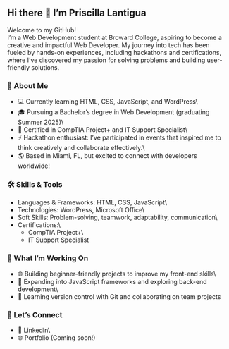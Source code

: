 ## Hi there 👋 I’m Priscilla Lantigua

Welcome to my GitHub!\
I’m a Web Development student at Broward College, aspiring to become a creative and impactful Web Developer. My journey into tech has been fueled by hands-on experiences, including hackathons and certifications, where I’ve discovered my passion for solving problems and building user-friendly solutions.

### 🌟 About Me
- 💻 Currently learning HTML, CSS, JavaScript, and WordPress\
- 🎓 Pursuing a Bachelor’s degree in Web Development (graduating Summer 2025)\
- 📜 Certified in CompTIA Project+ and IT Support Specialist\
- ⚡ Hackathon enthusiast: I’ve participated in events that inspired me to think creatively and collaborate effectively.\
- 🌎 Based in Miami, FL, but excited to connect with developers worldwide!

### 🛠️ Skills & Tools
- Languages & Frameworks: HTML, CSS, JavaScript\
- Technologies: WordPress, Microsoft Office\
- Soft Skills: Problem-solving, teamwork, adaptability, communication\
- Certifications:\
  - CompTIA Project+\
  - IT Support Specialist

### 🚀 What I’m Working On
- 🌐 Building beginner-friendly projects to improve my front-end skills\
- 🎯 Expanding into JavaScript frameworks and exploring back-end development\
- 🌱 Learning version control with Git and collaborating on team projects

### 🤝 Let’s Connect
- 💼 LinkedIn\
- 🌐 Portfolio (Coming soon!)











<!--
**curlypriscilla/curlypriscilla** is a ✨ _special_ ✨ repository because its `README.md` (this file) appears on your GitHub profile.

Here are some ideas to get you started:

- 🔭 I’m currently working on ...
- 🌱 I’m currently learning ...
- 👯 I’m looking to collaborate on ...
- 🤔 I’m looking for help with ...
- 💬 Ask me about ...
- 📫 How to reach me: ...
- 😄 Pronouns: ...
- ⚡ Fun fact: ...
-->
